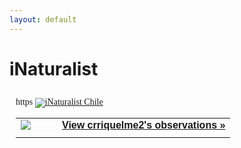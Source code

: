 ```yaml
---
layout: default
---
```


# iNaturalist

<style type="text/css" media="screen">
.inat-widget { font-family: Georgia, serif; padding: 10px; line-height: 1;}
.inat-widget-header {margin-bottom: 10px;}
.inat-widget td {vertical-align: top; padding-bottom: 10px;}
.inat-label { color: #888; }
.inat-meta { font-size: smaller; margin-top: 3px; line-height: 1.2;}
.inat-observation-body, .inat-user-body { padding-left: 10px; }
.inat-observation-image {text-align: center;}
.inat-observation-image, .inat-user-image { width: 48px; display: inline-block; }
.inat-observation-image img, .inat-user-image img { max-width: 48px; }
.inat-observation-image img { vertical-align: middle; }
.inat-widget-small .inat-observation-image { display:block; float: left; margin: 0 3px 3px 0; height:48px;}
.inat-label, .inat-value, .inat-user { font-family: "Trebuchet MS", Arial, sans-serif; }
.inat-user-body {vertical-align: middle;}
.inat-widget td.inat-user-body {vertical-align: middle;}
.inat-widget .inat-footer td.inat-value {vertical-align: middle; padding-left: 10px;}
</style>
<div class="inat-widget">
    <div class="inat-widget-header"> https
      <a href="https://inaturalist.mma.gob.cl"><img alt="iNaturalist Chile" src="https://static.inaturalist.org/sites/18-logo.svg?1612478254" /></a>  
    </div>
  <script type="text/javascript" charset="utf-8" src="https://inaturalist.mma.gob.cl/observations/crriquelme2.widget?layout=small&limit=18&order=desc&order_by=observed_on"></script>
  <table class="inat-footer">
    <tr class="inat-user">
        <td class="inat-user-image">
          <a border="0" href="https://inaturalist.mma.gob.cl/observations/crriquelme2"><img class="usericon" src="https://static.inaturalist.org/attachments/users/icons/291929/thumb.jpg?1610317124" /></a>
        </td>
      <td class="inat-value">
        <strong>
            <a href="https://inaturalist.mma.gob.cl/observations/crriquelme2">View crriquelme2's observations »</a>
        </strong>
      </td>
    </tr>
  </table>
</div>
